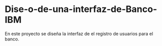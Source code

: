 # Dise-o-de-una-interfaz-de-Banco-IBM
En este proyecto se diseña la interfaz de el registro de usuarios para el banco.
